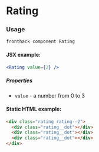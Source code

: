 # Rating

### Usage

```
fronthack component Rating
```

#### JSX example:

```jsx
<Rating value={2} />
```

##### Properties

* `value` - a number from 0 to 3


#### Static HTML example:

```html
<div class="rating rating--2">
  <div class="rating__dot"></div>
  <div class="rating__dot"></div>
  <div class="rating__dot"></div>
</div>
```